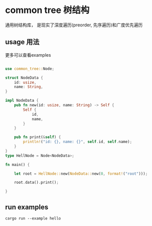 common tree 树结构
================================================

通用树结构库， 是现实了深度遍历(preorder, 先序遍历)和广度优先遍历

## usage 用法

更多可以查看examples

```rust

use common_tree::Node;

struct NodeData {
    id: usize,
    name: String,
}

impl NodeData {
    pub fn new(id: usize, name: String) -> Self {
        Self {
            id,
            name,
        }
    }

    pub fn print(&self) {
        println!("id: {}, name: {}", self.id, self.name);
    }
}
type HellNode = Node<NodeData>;

fn main() {

    let root = HellNode::new(NodeData::new(0, format!("root")));

    root.data().print();

}

```

## run examples

```
cargo run --example hello
```
